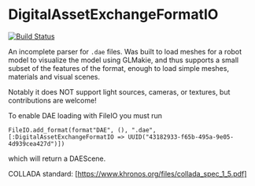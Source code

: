 # DigitalAssetExchangeFormatIO

[![Build Status](https://github.com/Larbino1/DigitalAssetExchangeFormatIO.jl/actions/workflows/CI.yml/badge.svg?branch=main)](https://github.com/Larbino1/DigitalAssetExchangeFormatIO.jl/actions/workflows/CI.yml?query=branch%3Amain)

An incomplete parser for `.dae` files. Was built to load meshes for a robot model to visualize
the model using GLMakie, and thus supports a small subset of the features of the format, enough
to load simple meshes, materials and visual scenes.

Notably it does NOT support light sources, cameras, or textures, but contributions are welcome!

To enable DAE loading with FileIO you must run 
```
FileIO.add_format(format"DAE", (), ".dae", [:DigitalAssetExchangeFormatIO => UUID("43182933-f65b-495a-9e05-4d939cea427d")])
```
which will return a DAEScene.

COLLADA standard:
[https://www.khronos.org/files/collada_spec_1_5.pdf]